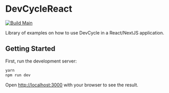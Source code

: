 # DevCycleReact

[![Build Main](https://github.com/markcallen/devcyclereact/actions/workflows/build-main.yml/badge.svg?branch=main)](https://github.com/markcallen/devcyclereact/actions/workflows/build-main.yml)

Library of examples on how to use DevCycle in a React/NextJS application.

## Getting Started

First, run the development server:

```bash
yarn
npm run dev
```

Open [http://localhost:3000](http://localhost:3000) with your browser to see the
result.
